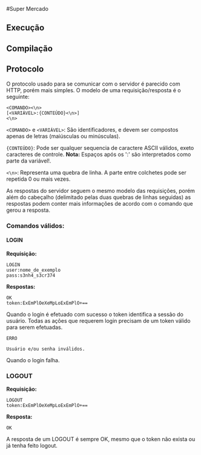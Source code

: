 #Super Mercado

## Execução

## Compilação

## Protocolo
O protocolo usado para se comunicar com o servidor é parecido com HTTP, porém mais simples. O modelo de uma requisição/resposta é o seguinte:
```
<COMANDO><\n>
[<VARIÁVEL>:{CONTEÚDO}<\n>]
<\n>
```
`<COMANDO>` e `<VARIÁVEL>`: São identificadores, e devem ser compostos apenas de letras (maiúsculas ou minúsculas).


`{CONTEÚDO}`: Pode ser qualquer sequencia de caractere ASCII válidos, exeto caracteres de controle. **Nota:** Espaços após os ':' são interpretados como parte da variável!.

`<\n>`: Representa uma quebra de linha.
A parte entre colchetes pode ser repetida 0 ou mais vezes.

As respostas do servidor seguem o mesmo modelo das requisições, porém além do cabeçalho (delimitado pelas duas quebras de linhas seguidas) as respostas podem conter mais informações de acordo com o comando que gerou a resposta.

### Comandos válidos:
#### LOGIN
**Requisição:**
```
LOGIN
user:nome_de_exemplo
pass:s3nh4_s3cr374

```
**Respostas:**
```
OK
token:ExEmPlOeXeMpLoExEmPlO+==

```
Quando o login é efetuado com sucesso o token identifica a sessão do usuário. Todas as ações que requerem login precisam de um token válido para serem efetuadas.

```
ERRO

Usuário e/ou senha inválidos.
```
Quando o login falha.

### LOGOUT
**Requisição:**
```
LOGOUT
token:ExEmPlOeXeMpLoExEmPlO+==

```

**Resposta:**
```
OK

```
A resposta de um LOGOUT é sempre OK, mesmo que o token não exista ou já tenha feito logout.
